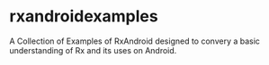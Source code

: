 # rxandroidexamples
A Collection of Examples of RxAndroid designed to convery a basic understanding of Rx and its uses on Android.
